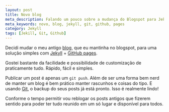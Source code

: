 ```yaml
---
layout: post
title: Novo blog
meta_description: Falando um pouco sobre a mudança do Blogspot para Jekyll + Github Pages.
meta_keywords: novo, blog, jekyll, git, github, pages
category: Jekyll
tags: [Jekill, Git, Github]
---
```


Decidi mudar o meu antigo [blog](http://deniscostadsc.blogspot.com "Meu antigo blog"), que eu mantinha no blogspot, para uma solução simples com [Jekyll](https://github.com/mojombo/jekyll "Github do Jekyll") + [GitHub pages](http://pages.github.com/ "Páginas estáticas servidas pelo Github").

Gostei bastante da facilidade e possibilidade de customização de praticamente tudo. Rápido, fácil e simples.

Publicar um post é apenas um ``git push``. Além de ser uma forma bem nerd de manter um blog é bem prático manter rascunhos e coisas do tipo. E usando [Git](http://git-scm.com/ "Site oficial do Git"), o backup do seus posts já está pronto. Isso é realmente lindo!

Conforme o tempo permitir vou reblogar os posts antigos que fizerem sentido para poder ter tudo reunido em um só lugar e disponível para todos.
